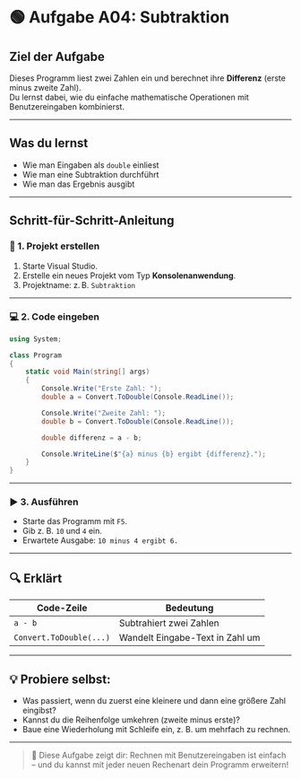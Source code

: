 # 🟢 Aufgabe A04: Subtraktion

## Ziel der Aufgabe

Dieses Programm liest zwei Zahlen ein und berechnet ihre **Differenz** (erste minus zweite Zahl).  
Du lernst dabei, wie du einfache mathematische Operationen mit Benutzereingaben kombinierst.

---

## Was du lernst

- Wie man Eingaben als `double` einliest
- Wie man eine Subtraktion durchführt
- Wie man das Ergebnis ausgibt

---

## Schritt-für-Schritt-Anleitung

### 🔧 1. Projekt erstellen

1. Starte Visual Studio.
2. Erstelle ein neues Projekt vom Typ **Konsolenanwendung**.
3. Projektname: z. B. `Subtraktion`

---

### 💻 2. Code eingeben

```csharp
using System;

class Program
{
    static void Main(string[] args)
    {
        Console.Write("Erste Zahl: ");
        double a = Convert.ToDouble(Console.ReadLine());

        Console.Write("Zweite Zahl: ");
        double b = Convert.ToDouble(Console.ReadLine());

        double differenz = a - b;

        Console.WriteLine($"{a} minus {b} ergibt {differenz}.");
    }
}
```

---

### ▶️ 3. Ausführen

- Starte das Programm mit `F5`.
- Gib z. B. `10` und `4` ein.
- Erwartete Ausgabe: `10 minus 4 ergibt 6.`

---

## 🔍 Erklärt

| Code-Zeile | Bedeutung |
|-----------|-----------|
| `a - b` | Subtrahiert zwei Zahlen |
| `Convert.ToDouble(...)` | Wandelt Eingabe-Text in Zahl um |

---

## 💡 Probiere selbst:

- Was passiert, wenn du zuerst eine kleinere und dann eine größere Zahl eingibst?
- Kannst du die Reihenfolge umkehren (zweite minus erste)?
- Baue eine Wiederholung mit Schleife ein, z. B. um mehrfach zu rechnen.

---

> 🧠 Diese Aufgabe zeigt dir: Rechnen mit Benutzereingaben ist einfach – und du kannst mit jeder neuen Rechenart dein Programm erweitern!

